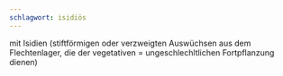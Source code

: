 ```yaml
---
schlagwort: isidiös
---
```

mit Isidien (stiftförmigen oder verzweigten Auswüchsen aus dem Flechtenlager, die der vegetativen = ungeschlechltlichen Fortpflanzung dienen)